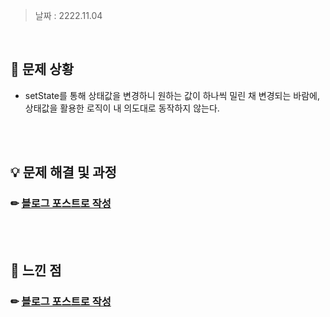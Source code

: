 > 날짜 : 2222.11.04

<br />

## 🚨 문제 상황

- setState를 통해 상태값을 변경하니 원하는 값이 하나씩 밀린 채 변경되는 바람에, 상태값을 활용한 로직이 내 의도대로 동작하지 않는다.

<br /><br />

## 💡 문제 해결 및 과정

### ✏ <a href="https://sylagape1231.tistory.com/61">블로그 포스트로 작성</a>

<br /><br />

## 💬 느낀 점

### ✏ <a href="https://sylagape1231.tistory.com/61">블로그 포스트로 작성</a>
